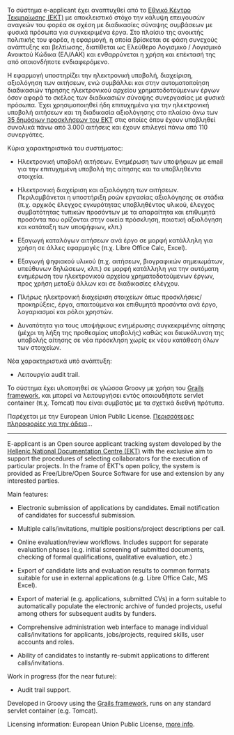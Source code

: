 Το σύστημα e-applicant έχει αναπτυχθεί από το [Εθνικό Κέντρο Τεκμηρίωσης (ΕΚΤ)](http://www.ekt.gr) με αποκλειστικό στόχο την κάλυψη επειγουσών αναγκών του φορέα σε σχέση με διαδικασίες σύναψης συμβάσεων με φυσικά πρόσωπα για συγκεκριμένα έργα. Στο πλαίσιο της ανοικτής πολιτικής του φορέα, η εφαρμογή, η οποία βρίσκεται σε φάση συνεχούς ανάπτυξης και βελτίωσης, διατίθεται ως Ελεύθερο Λογισμικό / Λογισμικό Ανοικτού Κώδικα (ΕΛ/ΛΑΚ) και ενθαρρύνεται η χρήση και επέκτασή της από οποιονδήποτε ενδιαφερόμενο.

Η εφαρμογή υποστηρίζει την ηλεκτρονική υποβολή, διαχείριση, αξιολόγηση των αιτήσεων, ενώ συμβάλλει και στην αυτοματοποίηση διαδικασιών τήρησης ηλεκτρονικού αρχείου χρηματοδοτούμενων έργων όσον αφορά το σκέλος των διαδικασιών σύναψης συνεργασίας με φυσικά πρόσωπα.
Έχει χρησιμοποιηθεί ήδη επιτυχημένα για την ηλεκτρονική υποβολή αιτήσεων και τη διαδικασία αξιολόγησης στο πλαίσιο άνω των [35 δημόσιων προσκλήσεων του ΕΚΤ](http://www.ekt.gr/news/tenders/) στις οποίες όπου έχουν υποβληθεί συνολικά πάνω από 3.000 αιτήσεις και έχουν επιλεγεί πάνω από 110 συνεργάτες.

Κύρια χαρακτηριστικά του συστήματος:

  * Ηλεκτρονική υποβολή αιτήσεων. Ενημέρωση των υποψήφιων με email για την επιτυχημένη υποβολή της αίτησης και τα υποβληθέντα στοιχεία.

  * Ηλεκτρονική διαχείριση και αξιολόγηση των αιτήσεων. Περιλαμβάνεται η υποστήριξη ροών εργασίας αξιολόγησης σε στάδια (π.χ. αρχικός έλεγχος εγκυρότητας υποβληθέντος υλικού, έλεγχος συμβατότητας τυπικών προσόντων με τα απαραίτητα και επιθυμητά προσόντα που ορίζονται στην οικεία πρόσκληση, ποιοτική αξιολόγηση και κατάταξη των υποψήφιων, κλπ.)

  * Εξαγωγή καταλόγων αιτήσεων ανά έργο σε μορφή κατάλληλη για χρήση σε άλλες εφαρμογές (π.χ. Libre Office Calc, Excel).

  * Εξαγωγή ψηφιακού υλικού (π.χ. αιτήσεων, βιογραφικών σημειωμάτων, υπεύθυνων δηλώσεων, κλπ.) σε μορφή κατάλληλη για την αυτόματη ενημέρωση του ηλεκτρονικού αρχείου χρηματοδοτούμενων έργων, προς χρήση μεταξύ άλλων και σε διαδικασίες ελέγχου.

  * Πλήρως ηλεκτρονική διαχείριση στοιχείων όπως προσκλήσεις/προκηρύξεις, έργα, απαιτούμενα και επιθυμητά προσόντα ανά έργο, λογαριασμοί και ρόλοι χρηστών.

  * Δυνατότητα για τους υποψήφιους ενημέρωσης συγκεκριμένης αίτησης (μέχρι τη λήξη της προθεσμίας υποβολής) καθώς και διευκόλυνση της υποβολής αίτησης σε νέα πρόσκληση χωρίς εκ νέου κατάθεση όλων των στοιχείων.

Νέα χαρακτηριστικά υπό ανάπτυξη:

  * Λειτουργία audit trail.

Το σύστημα έχει υλοποιηθεί σε γλώσσα Groovy με χρήση του [Grails framework](http://www.grails.org), και μπορεί να λειτουργήσει εντός οποιουδήποτε servlet container (π.χ. Tomcat) που είναι συμβατός με τα σχετικά διεθνή πρότυπα.

Παρέχεται με την European Union Public License. [Περισσότερες πληροφορίες για την άδεια](http://e-applicant.googlecode.com/files/LICENSE.txt)...


---


E-applicant is an Open source applicant tracking system developed by the [Hellenic National Documentation Centre (EKT)](http://www.ekt.gr) with the exclusive aim to support the procedures of selecting collaborators for the execution of particular projects. In the frame of EKT's open policy, the system is provided as Free/Libre/Open Source Software for use and extension by any interested parties.

Main features:

  * Electronic submission of applications by candidates. Email notification of candidates for successful submission.

  * Multiple calls/invitations, multiple positions/project descriptions per call.

  * Online evaluation/review workflows. Includes support for separate evaluation phases (e.g. initial screening of submitted documents, checking of formal qualifications, qualitative evaluation, etc.)

  * Export of candidate lists and evaluation results to common formats suitable for use in external applications (e.g. Libre Office Calc, MS Excel).

  * Export of material (e.g. applications, submitted CVs) in a form suitable to automatically populate the electronic archive of funded projects, useful among others for subsequent audits by funders.

  * Comprehensive administration web interface to manage individual calls/invitations for applicants, jobs/projects, required skills, user accounts and roles.

  * Ability of candidates to instantly re-submit applications to different calls/invitations.

Work in progress (for the near future):

  * Audit trail support.

Developed in Groovy using the [Grails framework](http://www.grails.org), runs on any standard servlet container (e.g. Tomcat).

Licensing information: European Union Public License, [more info](http://e-applicant.googlecode.com/files/LICENSE.txt).